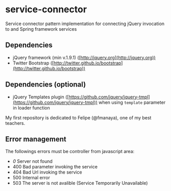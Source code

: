 service-connector
==========

Service connector pattern implementation for connecting jQuery invocation to and Spring framework services

## Dependencies

* jQuery framework (min v.1.9.1) ([http://jquery.org](http://jquery.org))
* Twitter Bootstrap ([http://twitter.github.io/bootstrap](http://twitter.github.io/bootstrap))

## Dependencies (optional)
* jQuery Templates plugin ([https://github.com/jquery/jquery-tmpl](https://github.com/jquery/jquery-tmpl)) when using `template` parameter in loader function


My first repository is dedicated to Felipe (@fmanaya), one of my best teachers.

## Error management

The followings errors must be controller from javascript area:

* *0* Server not found
* 400 Bad parameter invoking the service
* 404 Bad Url invoking the service
* 500 Internal error
* 503 The server is not avalible (Service Temporarily Unavailable)


